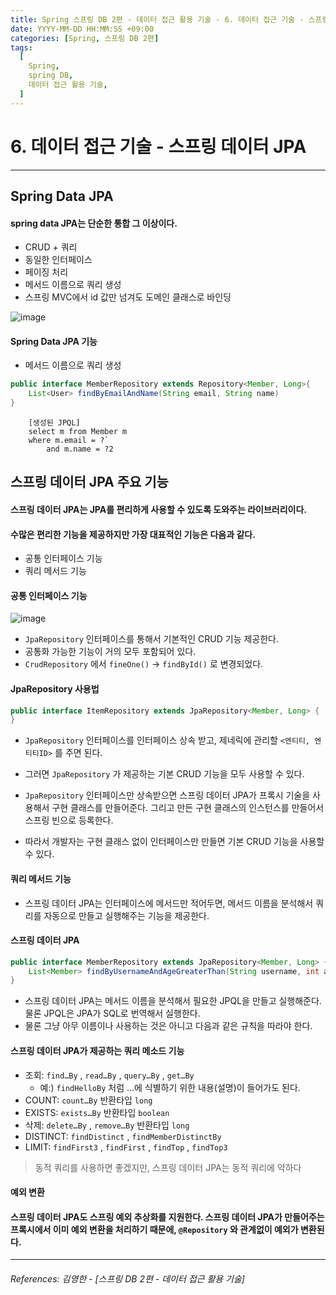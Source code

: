 ```yaml
---
title: Spring 스프링 DB 2편 - 데이터 접근 활용 기술 - 6. 데이터 접근 기술 - 스프링 데이터 JPA
date: YYYY-MM-DD HH:MM:SS +09:00
categories: [Spring, 스프링 DB 2편]
tags:
  [
    Spring,
    spring DB,
    데이터 접근 활용 기술,
  ]
---
```


# 6. 데이터 접근 기술 - 스프링 데이터 JPA

----

## Spring Data JPA
#### spring data JPA는 단순한 통합 그 이상이다.
* CRUD + 쿼리
* 동일한 인터페이스
* 페이징 처리
* 메서드 이름으로 쿼리 생성
* 스프링 MVC에서 id 값만 넘겨도 도메인 클래스로 바인딩


![image](https://github.com/tomy8964/CodingTestExercise/assets/103511161/2621f450-3ccb-41e0-b5f8-f29c587ccf8b)

#### Spring Data JPA 기능
* 메서드 이름으로 쿼리 생성
```java
public interface MemberRepository extends Repository<Member, Long>{
    List<User> findByEmailAndName(String email, String name)
}
```
```
    [생성된 JPQL]
    select m from Member m
    where m.email = ?`
        and m.name = ?2
```
## 스프링 데이터 JPA 주요 기능
#### 스프링 데이터 JPA는 JPA를 편리하게 사용할 수 있도록 도와주는 라이브러리이다.
#### 수많은 편리한 기능을 제공하지만 가장 대표적인 기능은 다음과 같다.
* 공통 인터페이스 기능
* 쿼리 메서드 기능

#### **공통 인터페이스 기능**
![image](https://github.com/tomy8964/CodingTestExercise/assets/103511161/271e91d0-608c-472b-bb12-2f6ef4200f53)


* `JpaRepository` 인터페이스를 통해서 기본적인 CRUD 기능 제공한다.
* 공통화 가능한 기능이 거의 모두 포함되어 있다.
* `CrudRepository` 에서 `fineOne()` -> `findById()` 로 변경되었다.

#### **JpaRepository 사용법**
```java
public interface ItemRepository extends JpaRepository<Member, Long> {
}
```
* `JpaRepository` 인터페이스를 인터페이스 상속 받고, 제네릭에 관리할 `<엔티티, 엔티티ID>` 를 주면 된다.
* 그러면 `JpaRepository` 가 제공하는 기본 CRUD 기능을 모두 사용할 수 있다.

* `JpaRepository` 인터페이스만 상속받으면 스프링 데이터 JPA가 프록시 기술을 사용해서 구현 클래스를
만들어준다. 그리고 만든 구현 클래스의 인스턴스를 만들어서 스프링 빈으로 등록한다.
* 따라서 개발자는 구현 클래스 없이 인터페이스만 만들면 기본 CRUD 기능을 사용할 수 있다.

#### **쿼리 메서드 기능**
* 스프링 데이터 JPA는 인터페이스에 메서드만 적어두면, 메서드 이름을 분석해서 쿼리를 자동으로 만들고
실행해주는 기능을 제공한다.

#### 스프링 데이터 JPA
```java
public interface MemberRepository extends JpaRepository<Member, Long> {
    List<Member> findByUsernameAndAgeGreaterThan(String username, int age);
}
```
* 스프링 데이터 JPA는 메서드 이름을 분석해서 필요한 JPQL을 만들고 실행해준다. 물론 JPQL은 JPA가
SQL로 번역해서 실행한다.
* 물론 그냥 아무 이름이나 사용하는 것은 아니고 다음과 같은 규칙을 따라야 한다.


#### 스프링 데이터 JPA가 제공하는 쿼리 메소드 기능
* 조회: `find…By` , `read…By` , `query…By` , `get…By`
  * 예:) `findHelloBy` 처럼 ...에 식별하기 위한 내용(설명)이 들어가도 된다.
* COUNT: `count…By` 반환타입 `long`
* EXISTS: `exists…By` 반환타입 `boolean`
* 삭제: `delete…By` , `remove…By` 반환타입 `long`
* DISTINCT: `findDistinct` , `findMemberDistinctBy`
* LIMIT: `findFirst3` , `findFirst` , `findTop` , `findTop3`

> 동적 쿼리를 사용하면 좋겠지만, 스프링 데이터 JPA는 동적 쿼리에 약하다

#### 예외 변환
#### 스프링 데이터 JPA도 스프링 예외 추상화를 지원한다. 스프링 데이터 JPA가 만들어주는 프록시에서 이미 예외 변환을 처리하기 때문에, `@Repository` 와 관계없이 예외가 변환된다.
----  

###### References: 김영한 - [스프링 DB 2편 - 데이터 접근 활용 기술]
